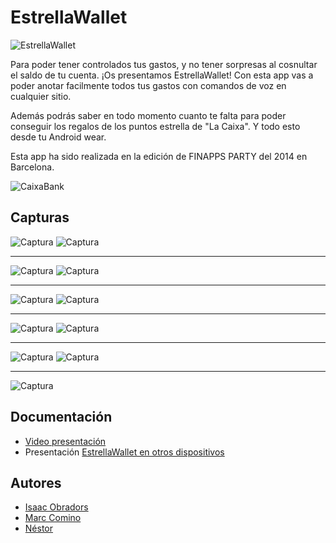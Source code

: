 # EstrellaWallet
![EstrellaWallet](material/readme/main.png)

Para poder tener controlados tus gastos, y no tener sorpresas al cosnultar el saldo de tu cuenta. ¡Os presentamos EstrellaWallet! Con esta app vas a poder anotar facilmente todos tus gastos con comandos de voz en cualquier sitio.

Además podrás saber en todo momento cuanto te falta para poder conseguir los regalos de los puntos estrella de "La Caixa". Y todo esto desde tu Android wear.

Esta app ha sido realizada en la edición de FINAPPS PARTY del 2014 en Barcelona.

![CaixaBank](material/readme/caixabank.jpg)

## Capturas

![Captura](material/screenshots/main1.png)
![Captura](material/screenshots/main2.png)

---

![Captura](material/screenshots/addExpense.png)
![Captura](material/screenshots/addExpense2.png)

---

![Captura](material/screenshots/choose_wants.png)
![Captura](material/screenshots/config1.png)

---

![Captura](material/screenshots/config2.png)
![Captura](material/screenshots/config3.png)

---

![Captura](material/screenshots/config4.png)
![Captura](material/screenshots/yourExpenses.png)

---

![Captura](material/screenshots/yourWants1.png) 

## Documentación
- [Video presentación](http://www.youtube.com)
- Presentación [EstrellaWallet en otros dispositivos](https://docs.google.com/presentation/d/1a_kOwYgRdA_nI4ZQO8BZANhKkCqGqaT9pUHFUQs6Zkg/edit)

## Autores
- [Isaac Obradors](https://github.com/isaacobradors)
- [Marc Comino](https://github.com/marccomino)
- [Néstor ](https://github.com/nmaletm)
